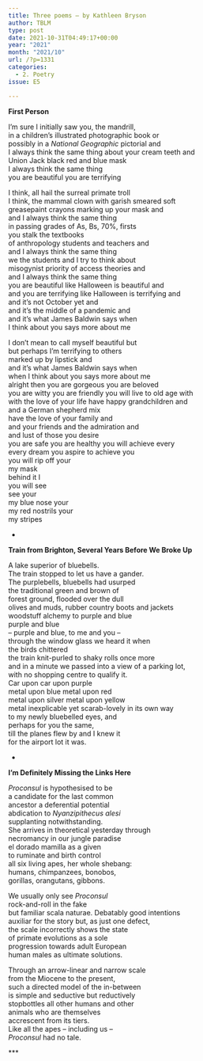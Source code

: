 ```yaml
---
title: Three poems – by Kathleen Bryson
author: TBLM
type: post
date: 2021-10-31T04:49:17+00:00
year: "2021"
month: "2021/10"
url: /?p=1331
categories:
  - 2. Poetry
issue: E5

---
```

**First Person**

I’m sure I initially saw you, the mandrill,  
in a children’s illustrated photographic book or  
possibly in a _National Geographic_ pictorial and  
I always think the same thing about your cream teeth and  
Union Jack black red and blue mask  
I always think the same thing  
you are beautiful you are terrifying

I think, all hail the surreal primate troll  
I think, the mammal clown with garish smeared soft  
greasepaint crayons marking up your mask and  
and I always think the same thing  
in passing grades of As, Bs, 70%, firsts  
you stalk the textbooks  
of anthropology students and teachers and  
and I always think the same thing  
we the students and I try to think about  
misogynist priority of access theories and  
and I always think the same thing  
you are beautiful like Halloween is beautiful and  
and you are terrifying like Halloween is terrifying and  
and it’s not October yet and  
and it’s the middle of a pandemic and  
and it’s what James Baldwin says when  
I think about you says more about me

I don’t mean to call myself beautiful but  
but perhaps I’m terrifying to others  
marked up by lipstick and  
and it’s what James Baldwin says when  
when I think about you says more about me  
alright then you are gorgeous you are beloved  
you are witty you are friendly you will live to old age with  
with the love of your life have happy grandchildren and  
and a German shepherd mix  
have the love of your family and  
and your friends and the admiration and  
and lust of those you desire  
you are safe you are healthy you will achieve every  
every dream you aspire to achieve you  
you will rip off your  
my mask  
behind it I  
you will see  
see your  
my blue nose your  
my red nostrils your  
my stripes

*

**Train from Brighton, Several Years Before We Broke Up**

A lake superior of bluebells.  
The train stopped to let us have a gander.  
The purplebells, bluebells had usurped  
the traditional green and brown of  
forest ground, flooded over the dull  
olives and muds, rubber country boots and jackets  
woodstuff alchemy to purple and blue  
purple and blue  
– purple and blue, to me and you –  
through the window glass we heard it when  
the birds chittered  
the train knit-purled to shaky rolls once more  
and in a minute we passed into a view of a parking lot,  
with no shopping centre to qualify it.  
Car upon car upon purple  
metal upon blue metal upon red  
metal upon silver metal upon yellow  
metal inexplicable yet scarab-lovely in its own way  
to my newly bluebelled eyes, and  
perhaps for you the same,  
till the planes flew by and I knew it  
for the airport lot it was.

*

**I’m Definitely Missing the Links Here**

_Proconsul_ is hypothesised to be  
a candidate for the last common  
ancestor a deferential potential  
abdication to _Nyanzipithecus alesi_  
supplanting notwithstanding.  
She arrives in theoretical yesterday through  
necromancy in our jungle paradise  
el dorado mamilla as a given  
to ruminate and birth control  
all six living apes, her whole shebang:  
humans, chimpanzees, bonobos,  
gorillas, orangutans, gibbons.

We usually only see _Proconsul_  
rock-and-roll in the fake  
but familiar scala naturae. Debatably good intentions  
auxiliar for the story but, as just one defect,  
the scale incorrectly shows the state  
of primate evolutions as a sole  
progression towards adult European  
human males as ultimate solutions.

Through an arrow-linear and narrow scale  
from the Miocene to the present,  
such a directed model of the in-between  
is simple and seductive but reductively  
stopbottles all other humans and other  
animals who are themselves  
accrescent from its tiers.  
Like all the apes – including us –  
_Proconsul_ had no tale.

\***
